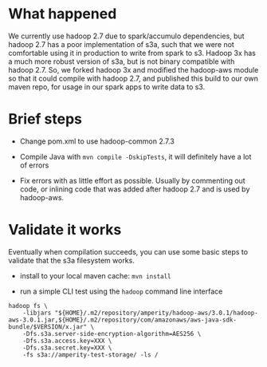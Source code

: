 # What happened

We currently use hadoop 2.7 due to spark/accumulo dependencies, but hadoop 2.7
has a poor implementation of s3a, such that we were not comfortable using it in
production to write from spark to s3. Hadoop 3x has a much more robust version
of s3a, but is not binary compatible with hadoop 2.7. So, we forked hadoop 3x
and modified the hadoop-aws module so that it could compile with hadoop 2.7,
and published this build to our own maven repo, for usage in our spark apps to
write data to s3.


# Brief steps

* Change pom.xml to use hadoop-common 2.7.3

* Compile Java with `mvn compile -DskipTests`, it will definitely have a lot of errors
* Fix errors with as little effort as possible. Usually by commenting out code,
  or inlining code that was added after hadoop 2.7 and is used by hadoop-aws.

# Validate it works

Eventually when compilation succeeds, you can use some basic steps to validate that the s3a filesystem works.

* install to your local maven cache: `mvn install`

* run a simple CLI test using the `hadoop` command line interface

```shell
hadoop fs \
    -libjars "${HOME}/.m2/repository/amperity/hadoop-aws/3.0.1/hadoop-aws-3.0.1.jar,${HOME}/.m2/repository/com/amazonaws/aws-java-sdk-bundle/$VERSION/x.jar" \
    -Dfs.s3a.server-side-encryption-algorithm=AES256 \
    -Dfs.s3a.access.key=XXX \
    -Dfs.s3a.secret.key=XXX \
    -fs s3a://amperity-test-storage/ -ls /
```
